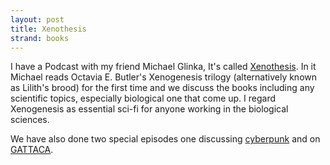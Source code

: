 ```yaml
---
layout: post
title: Xenothesis
strand: books
---
```


I have a Podcast with my friend Michael Glinka, It's called [Xenothesis](https://www.xenothesis.com).
In it Michael reads Octavia E. Butler's Xenogenesis trilogy (alternatively known as Lilith's brood) for the first time and we discuss the books including any scientific topics, especially biological one that come up.
I regard Xenogenesis as essential sci-fi for anyone working in the biological sciences.

We have also done two special episodes one discussing [cyberpunk](https://www.xenothesis.com/20_cyberpunk_special/) and on [GATTACA](https://www.xenothesis.com/25_gattaca_special/https://www.xenothesis.com/20_cyberpunk_special/).

